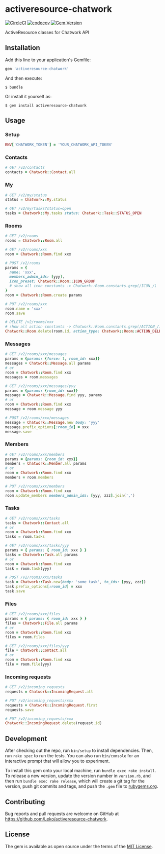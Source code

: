 # activeresource-chatwork
[![CircleCI](https://circleci.com/gh/Leko/activeresource-chatwork/tree/master.svg?style=svg)](https://circleci.com/gh/Leko/activeresource-chatwork/tree/master)
[![codecov](https://codecov.io/gh/Leko/activeresource-chatwork/branch/master/graph/badge.svg)](https://codecov.io/gh/Leko/activeresource-chatwork)
[![Gem Version](https://badge.fury.io/rb/activeresource-chatwork.svg)](https://badge.fury.io/rb/activeresource-chatwork)

ActiveResource classes for Chatwork API

## Installation

Add this line to your application's Gemfile:

```ruby
gem 'activeresource-chatwork'
```

And then execute:

    $ bundle

Or install it yourself as:

    $ gem install activeresource-chatwork

## Usage

### Setup
```ruby
ENV['CHATWORK_TOKEN'] = 'YOUR_CHATWORK_API_TOKEN'
```

### Contacts
```ruby
# GET /v2/contacts
contacts = Chatwork::Contact.all
```

### My
```ruby
# GET /v2/my/status
status = Chatwork::My.status

# GET /v2/my/tasks?status=open
tasks = Chatwork::My.tasks status: Chatwork::Task::STATUS_OPEN
```

### Rooms
```ruby
# GET /v2/rooms
rooms = Chatwork::Room.all

# GET /v2/rooms/xxx
room = Chatwork::Room.find xxx

# POST /v2/rooms
params = {
  name: 'xxx',
  members_admin_ids: [yyy],
  icon_preset: Chatwork::Room::ICON_GROUP
  # show all icon constants -> Chatwork::Room.constants.grep(/ICON_/)
}
room = Chatwork::Room.create params

# PUT /v2/rooms/xxx
room.name = 'xxx'
room.save

# DELETE /v2/rooms/xxx
# show all action constants -> Chatwork::Room.constants.grep(/ACTION_/)
Chatwork::Room.delete(room.id, action_type: Chatwork::Room::ACTION_DELETE)
```

### Messages
```ruby
# GET /v2/rooms/xxx/messages
params = {params: {force: 1, room_id: xxx}}
messages = Chatwork::Message.all params
# or
room = Chatwork::Room.find xxx
messages = room.messages

# GET /v2/rooms/xxx/messages/yyy
params = {params: {room_id: xxx}}
message = Chatwork::Message.find yyy, params
# or
room = Chatwork::Room.find xxx
message = room.message yyy

# POST /v2/rooms/xxx/messages
message = Chatwork::Message.new body: 'yyy'
message.prefix_options[:room_id] = xxx
message.save
```

### Members
```ruby
# GET /v2/rooms/xxx/members
params = {params: {room_id: xxx}}
members = Chatwork::Member.all params
# or
room = Chatwork::Room.find xxx
members = room.members

# PUT /v2/rooms/xxx/members
room = Chatwork::Room.find xxx
room.update_members members_admin_ids: [yyy, zzz].join(',')
```

### Tasks
```ruby
# GET /v2/rooms/xxx/tasks
tasks = Chatwork::Contact.all
# or
room = Chatwork::Room.find xxx
tasks = room.tasks

# GET /v2/rooms/xxx/tasks/yyy
params = { params: { room_id: xxx } }
tasks = Chatwork::Task.all params
# or
room = Chatwork::Room.find xxx
task = room.task(yyy)

# POST /v2/rooms/xxx/tasks
task = Chatwork::Task.new(body: 'some task', to_ids: [yyy, zzz])
task.prefix_options[:room_id] = xxx
task.save
```

### Files
```ruby
# GET /v2/rooms/xxx/files
params = { params: { room_id: xxx } }
files = Chatwork::File.all params
# or
room = Chatwork::Room.find xxx
files = room.files

# GET /v2/rooms/xxx/files/yyy
file = Chatwork::Contact.all
# or
room = Chatwork::Room.find xxx
file = room.file(yyy)
```

### Incoming requests
```ruby
# GET /v2/incoming_requests
requests = Chatwork::IncomingRequest.all

# PUT /v2/incoming_requests/xxx
requests = Chatwork::IncomingRequest.first
requests.save

# PUT /v2/incoming_requests/xxx
Chatwork::IncomingRequest.delete(request.id)
```

## Development

After checking out the repo, run `bin/setup` to install dependencies. Then, run `rake spec` to run the tests. You can also run `bin/console` for an interactive prompt that will allow you to experiment.

To install this gem onto your local machine, run `bundle exec rake install`. To release a new version, update the version number in `version.rb`, and then run `bundle exec rake release`, which will create a git tag for the version, push git commits and tags, and push the `.gem` file to [rubygems.org](https://rubygems.org).

## Contributing

Bug reports and pull requests are welcome on GitHub at https://github.com/Leko/activeresource-chatwork.


## License

The gem is available as open source under the terms of the [MIT License](http://opensource.org/licenses/MIT).
